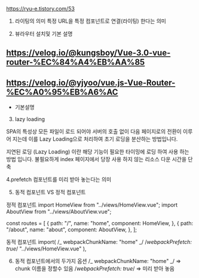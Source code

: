 https://ryu-e.tistory.com/53

1. 라이팅의 의미
   특정 URL을 특정 컴포넌트로 연결(라이팅) 한다는 의미

2. 뷰라우터 설치및 기본 설명

## https://velog.io/@kungsboy/Vue-3.0-vue-router-%EC%84%A4%EB%AA%85

## https://velog.io/@yjyoo/vue.js-Vue-Router-%EC%A0%95%EB%A6%AC
- 기본설명

3. lazy loading

SPA의 특성상 모든 파일이 로드 되어야 서버의 호출 없이 다음 페이지로의 전환이 이루어 지는데
이를 Lazy Loading으로 처리하여 초기 로딩을 분산하는 방법입니다.

지연된 로딩 (Lazy Loading) 이란 해당 기능이 필요한 타이밍에 로딩 하여 사용 하는 방법 입니다.
불필요하게 index 페이지에서 당장 사용 하지 않는 리소스 다운 시간을 단축

4.prefetch
컴포넌트를 미리 받아 놓는다는 의미

5. 동적 컴포넌트 VS 정적 컴포넌트

정적 컴포넌트
import HomeView from "../views/HomeView.vue";
import AboutView from "../views/AboutView.vue";

const routes = [
{
path: "/",
name: "home",
component: HomeView,
},
{
path: "/about",
name: "about",
component: AboutView,
},
];

동적 컴포넌트
import(
/_ webpackChunkName: "home" _/ /_webpackPrefetch: true_/ "../views/HomeView.vue"
),

6. 동적 컴포넌트에서의 두가지 옵션
   /_ webpackChunkName: "home" _/ => chunk 이름을 정할수 있음
   /_webpackPrefetch: true_/ => 미리 받아 놓음
